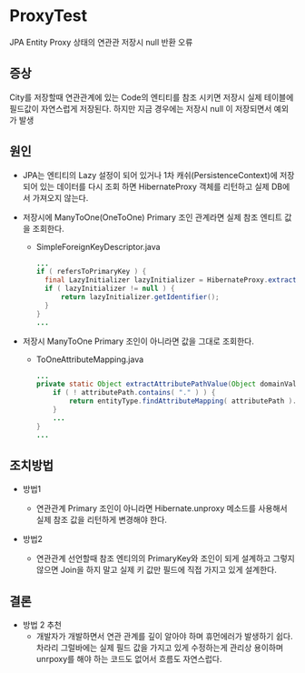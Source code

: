 # ProxyTest

JPA Entity Proxy 상태의 연관관 저장시 null 반환 오류

## 증상

City를 저장할때 연관관계에 있는 Code의 엔티티를 참조 시키면 저장시 실제 테이블에 필드값이 자연스럽게 저장된다. 하지만 지금 경우에는 저장시 null 이 저장되면서 예외가 발생

## 원인

* JPA는 엔티티의 Lazy 설정이 되어 있거나 1차 캐쉬(PersistenceContext)에 저장되어 있는 데이터를 다시 조회 하면 HibernateProxy 객체를 리턴하고 실제 DB에서 가져오지 않는다.

* 저장시에 ManyToOne(OneToOne) Primary 조인 관계라면 실제 참조 엔티트 값을 조회한다.

    * SimpleForeignKeyDescriptor.java
      ```java
      ...
      if ( refersToPrimaryKey ) {
        final LazyInitializer lazyInitializer = HibernateProxy.extractLazyInitializer( targetObject );
        if ( lazyInitializer != null ) {
            return lazyInitializer.getIdentifier();
        }
      }
      ...
      ```
* 저장시 ManyToOne Primary 조인이 아니라면 값을 그대로 조회한다.

  * ToOneAttributeMapping.java
    ```java
    ...
    private static Object extractAttributePathValue(Object domainValue, EntityMappingType entityType, String attributePath) {
        if ( ! attributePath.contains( "." ) ) {
            return entityType.findAttributeMapping( attributePath ).getValue( domainValue );
        }
        ...
    }
    ...
    ```

## 조치방법

* 방법1
    * 연관관계 Primary 조인이 아니라면 Hibernate.unproxy 메소드를 사용해서 실제 참조 값을 리턴하게 변경해야 한다.

* 방법2
    * 연관관계 선언할때 참조 엔티의의 PrimaryKey와 조인이 되게 설계하고 그렇지 않으면 Join을 하지 말고 실제 키 값만 필드에 직접 가지고 있게 설계한다.

## 결론

* 방법 2 추천
    * 개발자가 개발하면서 연관 관계를 깊이 알아야 하며 휴먼에러가 발생하기 쉽다. 차라리 그럴바에는 실제 필드 값을 가지고 있게 수정하는게 관리상 용이하며 unrpoxy를 해야 하는 코드도 없어서 흐름도
      자연스럽다.